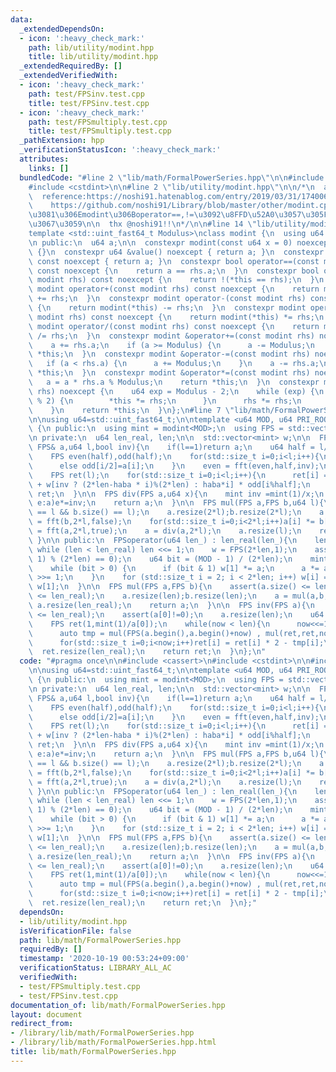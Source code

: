 ```yaml
---
data:
  _extendedDependsOn:
  - icon: ':heavy_check_mark:'
    path: lib/utility/modint.hpp
    title: lib/utility/modint.hpp
  _extendedRequiredBy: []
  _extendedVerifiedWith:
  - icon: ':heavy_check_mark:'
    path: test/FPSinv.test.cpp
    title: test/FPSinv.test.cpp
  - icon: ':heavy_check_mark:'
    path: test/FPSmultiply.test.cpp
    title: test/FPSmultiply.test.cpp
  _pathExtension: hpp
  _verificationStatusIcon: ':heavy_check_mark:'
  attributes:
    links: []
  bundledCode: "#line 2 \"lib/math/FormalPowerSeries.hpp\"\n\n#include <cassert>\n\
    #include <cstdint>\n\n#line 2 \"lib/utility/modint.hpp\"\n\n/*\n  author:noshi91\n\
    \  reference:https://noshi91.hatenablog.com/entry/2019/03/31/174006\n        \
    \    https://github.com/noshi91/Library/blob/master/other/modint.cpp\n\n  1\u3064\
    \u3081\u306Emodint\u306Boperator==,!=\u3092\u8FFD\u52A0\u3057\u305F\u3082\u306E\
    \u3067\u3059\n\n  thx @noshi91!!\n*/\n\n#line 14 \"lib/utility/modint.hpp\"\n\n\
    template <std::uint_fast64_t Modulus>\nclass modint {\n  using u64 = std::uint_fast64_t;\n\
    \n public:\n  u64 a;\n\n  constexpr modint(const u64 x = 0) noexcept : a(x % Modulus)\
    \ {}\n  constexpr u64 &value() noexcept { return a; }\n  constexpr const u64 &value()\
    \ const noexcept { return a; }\n  constexpr bool operator==(const modint rhs)\
    \ const noexcept {\n    return a == rhs.a;\n  }\n  constexpr bool operator!=(const\
    \ modint rhs) const noexcept {\n    return !(*this == rhs);\n  }\n  constexpr\
    \ modint operator+(const modint rhs) const noexcept {\n    return modint(*this)\
    \ += rhs;\n  }\n  constexpr modint operator-(const modint rhs) const noexcept\
    \ {\n    return modint(*this) -= rhs;\n  }\n  constexpr modint operator*(const\
    \ modint rhs) const noexcept {\n    return modint(*this) *= rhs;\n  }\n  constexpr\
    \ modint operator/(const modint rhs) const noexcept {\n    return modint(*this)\
    \ /= rhs;\n  }\n  constexpr modint &operator+=(const modint rhs) noexcept {\n\
    \    a += rhs.a;\n    if (a >= Modulus) {\n      a -= Modulus;\n    }\n    return\
    \ *this;\n  }\n  constexpr modint &operator-=(const modint rhs) noexcept {\n \
    \   if (a < rhs.a) {\n      a += Modulus;\n    }\n    a -= rhs.a;\n    return\
    \ *this;\n  }\n  constexpr modint &operator*=(const modint rhs) noexcept {\n \
    \   a = a * rhs.a % Modulus;\n    return *this;\n  }\n  constexpr modint &operator/=(modint\
    \ rhs) noexcept {\n    u64 exp = Modulus - 2;\n    while (exp) {\n      if (exp\
    \ % 2) {\n        *this *= rhs;\n      }\n      rhs *= rhs;\n      exp /= 2;\n\
    \    }\n    return *this;\n  }\n};\n#line 7 \"lib/math/FormalPowerSeries.hpp\"\
    \n\nusing u64=std::uint_fast64_t;\n\ntemplate <u64 MOD, u64 PRI_ROOT>\nclass FPSoperator\
    \ {\n public:\n  using mint = modint<MOD>;\n  using FPS = std::vector<mint>;\n\
    \n private:\n  u64 len_real, len;\n\n  std::vector<mint> w;\n\n  FPS fft(const\
    \ FPS& a,u64 l,bool inv){\n    if(l==1)return a;\n    u64 half = l/2,haba = 2*len/l;\n\
    \    FPS even(half),odd(half);\n    for(std::size_t i=0;i<l;i++){\n      if(i%2==0)even[i/2]=a[i];\n\
    \      else odd[i/2]=a[i];\n    }\n    even = fft(even,half,inv);\n    odd = fft(odd,half,inv);\n\
    \    FPS ret(l);\n    for(std::size_t i=0;i<l;i++){\n      ret[i] = even[i%half]\
    \ + w[inv ? (2*len-haba * i)%(2*len) : haba*i] * odd[i%half];\n    }\n    return\
    \ ret;\n  }\n\n  FPS div(FPS a,u64 x){\n    mint inv =mint(1)/x;\n    for(auto&&\
    \ e:a)e*=inv;\n    return a;\n  }\n\n  FPS mul(FPS a,FPS b,u64 l){\n    assert(a.size()\
    \ == l && b.size() == l);\n    a.resize(2*l);b.resize(2*l);\n    a = fft(a,2*l,false);b\
    \ = fft(b,2*l,false);\n    for(std::size_t i=0;i<2*l;i++)a[i] *= b[i];\n    a\
    \ = fft(a,2*l,true);\n    a = div(a,2*l);\n    a.resize(l);\n    return a;\n \
    \ }\n\n public:\n  FPSoperator(u64 len_) : len_real(len_){\n    len = 1;\n   \
    \ while (len < len_real) len <<= 1;\n    w = FPS(2*len,1);\n    assert((MOD -\
    \ 1) % (2*len) == 0);\n    u64 bit = (MOD - 1) / (2*len);\n    mint a = PRI_ROOT;\n\
    \    while (bit > 0) {\n      if (bit & 1) w[1] *= a;\n      a *= a;\n      bit\
    \ >>= 1;\n    }\n    for (std::size_t i = 2; i < 2*len; i++) w[i] = w[i - 1] *\
    \ w[1];\n  }\n\n  FPS mul(FPS a,FPS b){\n    assert(a.size() <= len_real && b.size()\
    \ <= len_real);\n    a.resize(len);b.resize(len);\n    a = mul(a,b,len);\n   \
    \ a.resize(len_real);\n    return a;\n  }\n\n  FPS inv(FPS a){\n    assert(a.size()\
    \ <= len_real);\n    assert(a[0]!=0);\n    a.resize(len);\n    u64 now = 1;\n\
    \    FPS ret(1,mint(1)/a[0]);\n    while(now < len){\n      now<<=1;\n      ret.resize(now);\n\
    \      auto tmp = mul(FPS(a.begin(),a.begin()+now) , mul(ret,ret,now) ,now);\n\
    \      for(std::size_t i=0;i<now;i++)ret[i] = ret[i] * 2 - tmp[i];\n    }\n  \
    \  ret.resize(len_real);\n    return ret;\n  }\n};\n"
  code: "#pragma once\n\n#include <cassert>\n#include <cstdint>\n\n#include \"../utility/modint.hpp\"\
    \n\nusing u64=std::uint_fast64_t;\n\ntemplate <u64 MOD, u64 PRI_ROOT>\nclass FPSoperator\
    \ {\n public:\n  using mint = modint<MOD>;\n  using FPS = std::vector<mint>;\n\
    \n private:\n  u64 len_real, len;\n\n  std::vector<mint> w;\n\n  FPS fft(const\
    \ FPS& a,u64 l,bool inv){\n    if(l==1)return a;\n    u64 half = l/2,haba = 2*len/l;\n\
    \    FPS even(half),odd(half);\n    for(std::size_t i=0;i<l;i++){\n      if(i%2==0)even[i/2]=a[i];\n\
    \      else odd[i/2]=a[i];\n    }\n    even = fft(even,half,inv);\n    odd = fft(odd,half,inv);\n\
    \    FPS ret(l);\n    for(std::size_t i=0;i<l;i++){\n      ret[i] = even[i%half]\
    \ + w[inv ? (2*len-haba * i)%(2*len) : haba*i] * odd[i%half];\n    }\n    return\
    \ ret;\n  }\n\n  FPS div(FPS a,u64 x){\n    mint inv =mint(1)/x;\n    for(auto&&\
    \ e:a)e*=inv;\n    return a;\n  }\n\n  FPS mul(FPS a,FPS b,u64 l){\n    assert(a.size()\
    \ == l && b.size() == l);\n    a.resize(2*l);b.resize(2*l);\n    a = fft(a,2*l,false);b\
    \ = fft(b,2*l,false);\n    for(std::size_t i=0;i<2*l;i++)a[i] *= b[i];\n    a\
    \ = fft(a,2*l,true);\n    a = div(a,2*l);\n    a.resize(l);\n    return a;\n \
    \ }\n\n public:\n  FPSoperator(u64 len_) : len_real(len_){\n    len = 1;\n   \
    \ while (len < len_real) len <<= 1;\n    w = FPS(2*len,1);\n    assert((MOD -\
    \ 1) % (2*len) == 0);\n    u64 bit = (MOD - 1) / (2*len);\n    mint a = PRI_ROOT;\n\
    \    while (bit > 0) {\n      if (bit & 1) w[1] *= a;\n      a *= a;\n      bit\
    \ >>= 1;\n    }\n    for (std::size_t i = 2; i < 2*len; i++) w[i] = w[i - 1] *\
    \ w[1];\n  }\n\n  FPS mul(FPS a,FPS b){\n    assert(a.size() <= len_real && b.size()\
    \ <= len_real);\n    a.resize(len);b.resize(len);\n    a = mul(a,b,len);\n   \
    \ a.resize(len_real);\n    return a;\n  }\n\n  FPS inv(FPS a){\n    assert(a.size()\
    \ <= len_real);\n    assert(a[0]!=0);\n    a.resize(len);\n    u64 now = 1;\n\
    \    FPS ret(1,mint(1)/a[0]);\n    while(now < len){\n      now<<=1;\n      ret.resize(now);\n\
    \      auto tmp = mul(FPS(a.begin(),a.begin()+now) , mul(ret,ret,now) ,now);\n\
    \      for(std::size_t i=0;i<now;i++)ret[i] = ret[i] * 2 - tmp[i];\n    }\n  \
    \  ret.resize(len_real);\n    return ret;\n  }\n};"
  dependsOn:
  - lib/utility/modint.hpp
  isVerificationFile: false
  path: lib/math/FormalPowerSeries.hpp
  requiredBy: []
  timestamp: '2020-10-19 00:53:24+09:00'
  verificationStatus: LIBRARY_ALL_AC
  verifiedWith:
  - test/FPSmultiply.test.cpp
  - test/FPSinv.test.cpp
documentation_of: lib/math/FormalPowerSeries.hpp
layout: document
redirect_from:
- /library/lib/math/FormalPowerSeries.hpp
- /library/lib/math/FormalPowerSeries.hpp.html
title: lib/math/FormalPowerSeries.hpp
---
```

